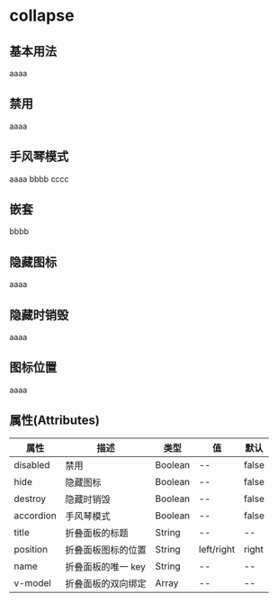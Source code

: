 # collapse

## 基本用法

  <TyCollapse v-model="modelV1">
    <TyCollapseItem title="title" name="aa" >aaaa </TyCollapseItem>
  </TyCollapse>

## 禁用

  <TyCollapse v-model="modelV2" :disabled="true">
    <TyCollapseItem title="title" name="aa" >aaaa </TyCollapseItem>
  </TyCollapse>

## 手风琴模式

  <TyCollapse v-model="modelV3" :accordion="true">
    <TyCollapseItem title="title" name="aa" >aaaa </TyCollapseItem>
    <TyCollapseItem title="title" name="bb" >bbbb </TyCollapseItem>
    <TyCollapseItem title="title" name="cc" >cccc </TyCollapseItem>
  </TyCollapse>

## 嵌套

  <TyCollapse v-model="modelV4">
    <TyCollapseItem title="title" name="aa" >
        <TyCollapse v-model="modelV5">
        <TyCollapseItem title="title" name="bb" >bbbb 
        </TyCollapseItem>
      </TyCollapse> 
     </TyCollapseItem>
  
  </TyCollapse>

## 隐藏图标

  <TyCollapse v-model="modelV2" :hide="true">
    <TyCollapseItem title="title" name="aa" >aaaa </TyCollapseItem>
  </TyCollapse>

## 隐藏时销毁

  <TyCollapse v-model="modelV2" :destroy="true">
    <TyCollapseItem title="title" name="aa" >aaaa </TyCollapseItem>
  </TyCollapse>

## 图标位置

  <TyCollapse v-model="modelV2" position="left">
    <TyCollapseItem title="title" name="aa" >aaaa </TyCollapseItem>
  </TyCollapse>

## 属性(Attributes)

<div class="listTb">

| 属性      | 描述               | 类型    | 值  | 默认  |
| --------- | ------------------ | ------- | --- | ----- |
| disabled  | 禁用               | Boolean | --  | false |
| hide  | 隐藏图标              | Boolean | --  | false |
| destroy  | 隐藏时销毁              | Boolean | --  | false |
| accordion | 手风琴模式         | Boolean | --  | false |
| title     | 折叠面板的标题     | String  | --  | --    |
| position     | 折叠面板图标的位置     | String  | left/right  | right  |
| name      | 折叠面板的唯一 key | String  | --  | --    |
| v-model   | 折叠面板的双向绑定 | Array   | --  | --    |

</div>

<script setup>
  import {ref} from 'vue'
  const modelV1 =ref([])
  const modelV2 =ref([])
  const modelV3 =ref([])
  const modelV4 =ref([])
  const modelV5 =ref([])


</script>
